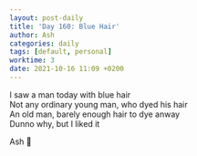 ```yaml
---
layout: post-daily
title: 'Day 160: Blue Hair'
author: Ash
categories: daily
tags: [default, personal]
worktime: 3
date: 2021-10-16 11:09 +0200
---
```

I saw a man today with blue hair  
Not any ordinary young man, who dyed his hair  
An old man, barely enough hair to dye anway  
Dunno why, but I liked it

Ash 💙
